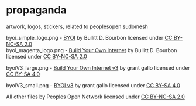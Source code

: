 # propaganda
artwork, logos, stickers, related to peoplesopen sudomesh

byoi_simple_logo.png - [BYOI](https://www.flickr.com/photos/elleko/35612628496) by Bullitt D. Bourbon licensed under [CC BY-NC-SA 2.0](https://creativecommons.org/licenses/by-nc-sa/2.0/)  
byoi_magenta_logo.png - [Build Your Own Internet](https://www.flickr.com/photos/elleko/34811136914) by Bullitt D. Bourbon licensed under [CC BY-NC-SA 2.0](https://creativecommons.org/licenses/by-nc-sa/2.0/)   

byoiV3_large.png - [Build Your Own Internet v3](https://raw.githubusercontent.com/sudomesh/propaganda/master/byoiV3_large.png) by grant gallo licensed under [CC BY-SA 4.0](https://creativecommons.org/licenses/by-sa/4.0/)   

byoiV3_small.png - [BYOI v3](https://raw.githubusercontent.com/sudomesh/propaganda/master/byoiv3_small.png) by grant gallo licensed under [CC BY-SA 4.0](https://creativecommons.org/licenses/by-sa/4.0/)   

All other files by Peoples Open Network licensed under [CC BY-NC-SA 2.0](https://creativecommons.org/licenses/by-nc-sa/2.0/) 
